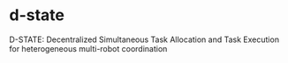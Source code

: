 # d-state
D-STATE: Decentralized Simultaneous Task Allocation and Task Execution for heterogeneous multi-robot coordination
